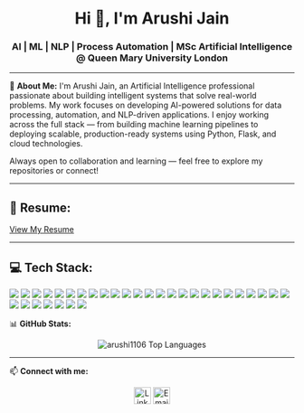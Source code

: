 <h1 align="center">Hi 👋, I'm Arushi Jain</h1>
<h3 align="center">AI | ML | NLP | Process Automation | MSc Artificial Intelligence @ Queen Mary University London</h3>

---

🔬 **About Me:**
I'm Arushi Jain, an Artificial Intelligence professional passionate about building intelligent systems that solve real-world problems. My work focuses on developing AI-powered solutions for data processing, automation, and NLP-driven applications. I enjoy working across the full stack — from building machine learning pipelines to deploying scalable, production-ready systems using Python, Flask, and cloud technologies.

Always open to collaboration and learning — feel free to explore my repositories or connect!

---

## 💼 Resume:

[View My Resume](https://github.com/arushi1106/arushi1106/blob/main/Arushi%20Jain.pdf)

---

## 💻 Tech Stack:

<p>
  <img src="https://img.shields.io/badge/Python-3776AB?style=for-the-badge&logo=python&logoColor=white" />
  <img src="https://img.shields.io/badge/C++-00599C?style=for-the-badge&logo=c%2B%2B&logoColor=white" />
  <img src="https://img.shields.io/badge/C-00599C?style=for-the-badge&logo=c&logoColor=white" />
  <img src="https://img.shields.io/badge/JavaScript-F7DF1E?style=for-the-badge&logo=javascript&logoColor=black" />
  <img src="https://img.shields.io/badge/PHP-777BB4?style=for-the-badge&logo=php&logoColor=white" />
  <img src="https://img.shields.io/badge/HTML5-E34F26?style=for-the-badge&logo=html5&logoColor=white" />
  <img src="https://img.shields.io/badge/CSS3-1572B6?style=for-the-badge&logo=css3&logoColor=white" />
  <img src="https://img.shields.io/badge/Django-092E20?style=for-the-badge&logo=django&logoColor=white" />
  <img src="https://img.shields.io/badge/Flask-000000?style=for-the-badge&logo=flask&logoColor=white" />
  <img src="https://img.shields.io/badge/Streamlit-FF4B4B?style=for-the-badge&logo=streamlit&logoColor=white" />
  <img src="https://img.shields.io/badge/REST%20APIs-00599C?style=for-the-badge" />
  <img src="https://img.shields.io/badge/TensorFlow-FF6F00?style=for-the-badge&logo=tensorflow&logoColor=white" />
  <img src="https://img.shields.io/badge/Scikit--Learn-F7931E?style=for-the-badge&logo=scikit-learn&logoColor=white" />
  <img src="https://img.shields.io/badge/Pandas-150458?style=for-the-badge&logo=pandas&logoColor=white" />
  <img src="https://img.shields.io/badge/Numpy-013243?style=for-the-badge&logo=numpy&logoColor=white" />
  <img src="https://img.shields.io/badge/Seaborn-3776AB?style=for-the-badge" />
  <img src="https://img.shields.io/badge/NLP-8E44AD?style=for-the-badge" />
  <img src="https://img.shields.io/badge/Feature%20Engineering-2ECC71?style=for-the-badge" />
  <img src="https://img.shields.io/badge/Data%20Normalization-3498DB?style=for-the-badge" />
  <img src="https://img.shields.io/badge/Text%20Preprocessing-9B59B6?style=for-the-badge" />
  <img src="https://img.shields.io/badge/SQL-4479A1?style=for-the-badge&logo=mysql&logoColor=white" />
  <img src="https://img.shields.io/badge/MySQL%20Workbench-4479A1?style=for-the-badge&logo=mysql&logoColor=white" />
  <img src="https://img.shields.io/badge/SQLite-003B57?style=for-the-badge&logo=sqlite&logoColor=white" />
  <img src="https://img.shields.io/badge/PostgreSQL-4169E1?style=for-the-badge&logo=postgresql&logoColor=white" />
  <img src="https://img.shields.io/badge/AWS%20RDS-FF9900?style=for-the-badge&logo=amazonaws&logoColor=white" />
  <img src="https://img.shields.io/badge/Docker-2496ED?style=for-the-badge&logo=docker&logoColor=white" />
  <img src="https://img.shields.io/badge/Git-F05032?style=for-the-badge&logo=git&logoColor=white" />
  <img src="https://img.shields.io/badge/Arduino%20IDE-00979D?style=for-the-badge&logo=arduino&logoColor=white" />
  <img src="https://img.shields.io/badge/Web%20Scraping-34495E?style=for-the-badge" />
  <img src="https://img.shields.io/badge/API%20Integration-F1C40F?style=for-the-badge" />
  <img src="https://img.shields.io/badge/Process%20Automation-2C3E50?style=for-the-badge" />
  <img src="https://img.shields.io/badge/Excel%20Automation-27AE60?style=for-the-badge" />
</p>


📊 **GitHub Stats:**

<p align="center">
  <img src="https://github-readme-stats.vercel.app/api/top-langs/?username=arushi1106&layout=compact&theme=radical" alt="arushi1106 Top Languages" />
</p>

---

📫 **Connect with me:**

<p align="center">
<a href="https://www.linkedin.com/in/arushijain1106/" target="blank"><img align="center" src="https://cdn-icons-png.flaticon.com/512/174/174857.png" alt="LinkedIn" height="30" width="30" /></a>
<a href="mailto:jainarushi651@gmail.com"><img align="center" src="https://cdn-icons-png.flaticon.com/512/732/732200.png" alt="Email" height="30" width="30" /></a>
</p>
